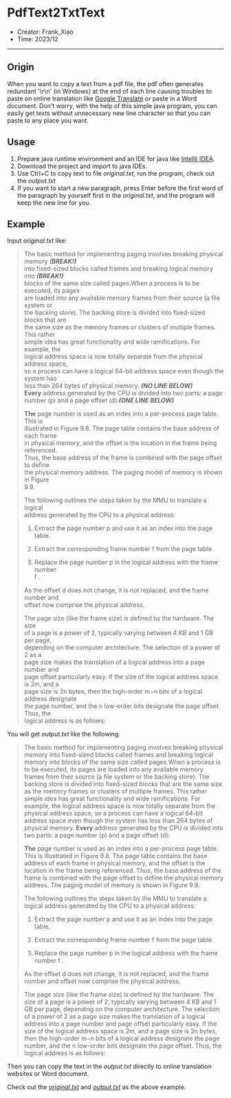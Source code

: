 # PdfText2TxtText

* Creator: Frank_Xiao
* Time: 2023/12

---

## Origin

When you want to copy a text from a pdf file, the pdf often generates redundant '\r\n' (in Windows) at the end of each
line causing troubles to paste on online translation like [Google Translate](https://translate.google.com/) or paste in
a Word document. Don't worry, with the help of this simple java program, you can easily get texts without unnecessary
new line character so that you can paste to any place you want.

## Usage

1. Prepare java runtime environment and an IDE for java like [Intellij IDEA](https://www.jetbrains.com/idea/). 
2. Download the project and import to java IDEs.
3. Use Ctrl+C to copy text to file _original.txt_, run the program, check out the _output.txt_
4. If you want to start a new paragraph, press Enter before the first word of the paragraph by yourself first in the
  _original.txt_, and the program will keep the new line for you.

## Example

Input _original.txt_ like:
> The basic method for implementing paging involves breaking physical memory **_(BREAK!)_**\
> into fixed-sized blocks called frames and breaking logical memory into **_(BREAK!)_**\
> blocks of the same size called pages.When a process is to be executed, its pages\
> are loaded into any available memory frames from their source (a file system or\
> the backing store). The backing store is divided into fixed-sized blocks that are\
> the same size as the memory frames or clusters of multiple frames. This rather\
> simple idea has great functionality and wide ramifications. For example, the\
> logical address space is now totally separate from the physical address space,\
> so a process can have a logical 64-bit address space even though the system has\
> less than 264 bytes of physical memory. _**(NO LINE BELOW)**_\
> **Every** address generated by the CPU is divided into two parts: a page\
> number (p) and a page offset (d):_**(ONE LINE BELOW)**_
>
> **The** page number is used as an index into a per-process page table. This is\
> illustrated in Figure 9.8. The page table contains the base address of each frame\
> in physical memory, and the offset is the location in the frame being referenced.\
> Thus, the base address of the frame is combined with the page offset to define\
> the physical memory address. The paging model of memory is shown in Figure\
> 9.9.
>
>The following outlines the steps taken by the MMU to translate a logical\
> address generated by the CPU to a physical address:
>
> 1. Extract the page number p and use it as an index into the page table.
>
>
> 2. Extract the corresponding frame number f from the page table.
>
>
> 3. Replace the page number p in the logical address with the frame number\
     f .
>
> As the offset d does not change, it is not replaced, and the frame number and\
> offset now comprise the physical address.
>
> The page size (like the frame size) is defined by the hardware. The size\
> of a page is a power of 2, typically varying between 4 KB and 1 GB per page,\
> depending on the computer architecture. The selection of a power of 2 as a\
> page size makes the translation of a logical address into a page number and\
> page offset particularly easy. If the size of the logical address space is 2m, and a\
> page size is 2n bytes, then the high-order m−n bits of a logical address designate\
> the page number, and the n low-order bits designate the page offset. Thus, the\
> logical address is as follows:

You will get _output.txt_ like the following:

> The basic method for implementing paging involves breaking physical memory into fixed-sized blocks called frames and
> breaking logical memory into blocks of the same size called pages.When a process is to be executed, its pages are
> loaded into any available memory frames from their source (a file system or the backing store). The backing store is
> divided into fixed-sized blocks that are the same size as the memory frames or clusters of multiple frames. This
> rather simple idea has great functionality and wide ramifications. For example, the logical address space is now
> totally separate from the physical address space, so a process can have a logical 64-bit address space even though the
> system has less than 264 bytes of physical memory. **Every** address generated by the CPU is divided into two parts: a
> page number (p) and a page offset (d):
>
> **The** page number is used as an index into a per-process page table. This is illustrated in Figure 9.8. The page
> table contains the base address of each frame in physical memory, and the offset is the location in the frame being
> referenced. Thus, the base address of the frame is combined with the page offset to define the physical memory
> address.
> The paging model of memory is shown in Figure 9.9.
>
> The following outlines the steps taken by the MMU to translate a logical address generated by the CPU to a physical
> address:
>
>
>1. Extract the page number p and use it as an index into the page table.
>
>
>2. Extract the corresponding frame number f from the page table.
>
>
>3. Replace the page number p in the logical address with the frame number f .
>
>As the offset d does not change, it is not replaced, and the frame number and offset now comprise the physical address.
>
>The page size (like the frame size) is defined by the hardware. The size of a page is a power of 2, typically varying
> between 4 KB and 1 GB per page, depending on the computer architecture. The selection of a power of 2 as a page size
> makes the translation of a logical address into a page number and page offset particularly easy. If the size of the
> logical address space is 2m, and a page size is 2n bytes, then the high-order m−n bits of a logical address designate
> the page number, and the n low-order bits designate the page offset. Thus, the logical address is as follows:

Then you can copy the text in the _output.txt_ directly to online translation websites or Word document.

Check out the [_original.txt_](./original.txt) and [_output.txt_](./output.txt) as the above example.